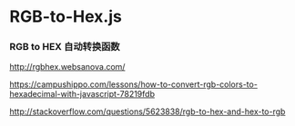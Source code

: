 # RGB-to-Hex.js

### RGB to HEX 自动转换函数


http://rgbhex.websanova.com/

https://campushippo.com/lessons/how-to-convert-rgb-colors-to-hexadecimal-with-javascript-78219fdb

http://stackoverflow.com/questions/5623838/rgb-to-hex-and-hex-to-rgb
